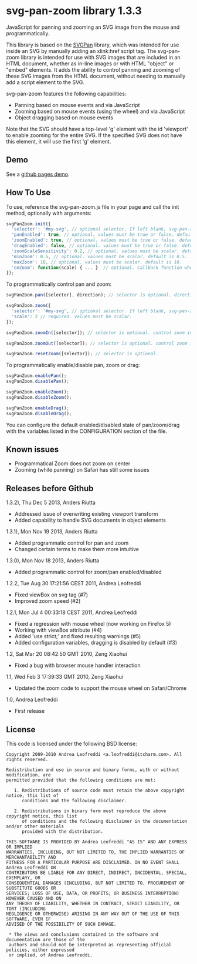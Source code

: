 svg-pan-zoom library 1.3.3
==========================

JavaScript for panning and zooming an SVG image from the mouse and programmatically.

 This library is based on the [SVGPan](https://code.google.com/p/svgpan/) library, which was intended for use inside
 an SVG by manually adding an xlink:href script tag. The svg-pan-zoom library is intended for use with SVG images that
 are included in an HTML document, whether as in-line images or with HTML "object" or "embed" elements. It adds the ability to control panning and zooming of
 these SVG images from the HTML document, without needing 
 to manually add a script element to the SVG.

 svg-pan-zoom features the following capabilities:
  * Panning based on mouse events and via JavaScript
  * Zooming based on mouse events (using the wheel) and via JavaScript
  * Object dragging based on mouse events

Note that the SVG should have a top-level 'g' element
with the id 'viewport' to enable zooming for the entire SVG. 
If the specified SVG does not have this element, it will
use the first 'g' element.

Demo
----
 See a [github pages demo](http://ariutta.github.io/svg-pan-zoom/).

How To Use
----------

To use, reference the svg-pan-zoom.js file in your page and call the init method, optionally with arguments:

```js
svgPanZoom.init({
  'selector': '#my-svg', // optional selector. If left blank, svg-pan-zoom will look for the first SVG document in your HTML document.
  'panEnabled': true, // optional. values must be true or false. default is true.
  'zoomEnabled': true, // optional. values must be true or false. default is true.
  'dragEnabled': false, // optional. values must be true or false. default is false.
  'zoomScaleSensitivity': 0.2, // optional. values must be scalar. default is 0.2.
  'minZoom': 0.5, // optional. values must be scalar. default is 0.5.
  'maxZoom': 10, // optional. values must be scalar. default is 10.
  'onZoom': function(scale) { ... }  // optional. Callback function when zoom changes.
});
```

To programmatically control pan and zoom:

```js
svgPanZoom.pan([selector], direction); // selector is optional. direction must be one of up, right, left or down.

svgPanZoom.zoom({
  'selector': '#my-svg', // optional selector. If left blank, svg-pan-zoom will look for the first SVG document in your HTML document.
  'scale': 2 // required. values must be scalar.
});

svgPanZoom.zoomIn([selector]); // selector is optional. control zoom increment with "setZoomScaleSensitivity" method.

svgPanZoom.zoomOut([selector]); // selector is optional. control zoom increment with "setZoomScaleSensitivity" method.

svgPanZoom.resetZoom([selector]); // selector is optional.
```

To programmatically enable/disable pan, zoom or drag:

```js
svgPanZoom.enablePan();
svgPanZoom.disablePan();

svgPanZoom.enableZoom();
svgPanZoom.disableZoom();

svgPanZoom.enableDrag();
svgPanZoom.disableDrag();
```

 You can configure the default enabled/disabled state of pan/zoom/drag
 with the variables listed in the CONFIGURATION section of the file.

Known issues
------------

  * Programmatical Zoom does not zoom on center
  * Zooming (while panning) on Safari has still some issues

Releases before Github
----------------------

 1.3.2), Thu Dec 5 2013, Anders Riutta
  * Addressed issue of overwriting existing viewport transform
  * Added capability to handle SVG documents in object elements
 
 1.3.1), Mon Nov 19 2013, Anders Riutta
  * Added programmatic control for pan and zoom 
  * Changed certain terms to make them more intuitive

 1.3.0), Mon Nov 18 2013, Anders Riutta
  * Added programmatic control for zoom/pan enabled/disabled

 1.2.2, Tue Aug 30 17:21:56 CEST 2011, Andrea Leofreddi

  * Fixed viewBox on svg tag (#7)
  * Improved zoom speed (#2)

 1.2.1, Mon Jul  4 00:33:18 CEST 2011, Andrea Leofreddi

  * Fixed a regression with mouse wheel (now working on Firefox 5)
  * Working with viewBox attribute (#4)
  * Added 'use strict;' and fixed resulting warnings (#5)
  * Added configuration variables, dragging is disabled by default (#3)

 1.2, Sat Mar 20 08:42:50 GMT 2010, Zeng Xiaohui

  * Fixed a bug with browser mouse handler interaction

 1.1, Wed Feb  3 17:39:33 GMT 2010, Zeng Xiaohui

  * Updated the zoom code to support the mouse wheel on Safari/Chrome

 1.0, Andrea Leofreddi

  * First release

License
-------
 This code is licensed under the following BSD license:

 ```
 Copyright 2009-2010 Andrea Leofreddi <a.leofreddi@itcharm.com>. All rights reserved.
 
 Redistribution and use in source and binary forms, with or without modification, are
 permitted provided that the following conditions are met:
 
    1. Redistributions of source code must retain the above copyright notice, this list of
       conditions and the following disclaimer.
 
    2. Redistributions in binary form must reproduce the above copyright notice, this list
       of conditions and the following disclaimer in the documentation and/or other materials
       provided with the distribution.
 
 THIS SOFTWARE IS PROVIDED BY Andrea Leofreddi "AS IS" AND ANY EXPRESS OR IMPLIED
 WARRANTIES, INCLUDING, BUT NOT LIMITED TO, THE IMPLIED WARRANTIES OF MERCHANTABILITY AND
 FITNESS FOR A PARTICULAR PURPOSE ARE DISCLAIMED. IN NO EVENT SHALL Andrea Leofreddi OR
 CONTRIBUTORS BE LIABLE FOR ANY DIRECT, INDIRECT, INCIDENTAL, SPECIAL, EXEMPLARY, OR
 CONSEQUENTIAL DAMAGES (INCLUDING, BUT NOT LIMITED TO, PROCUREMENT OF SUBSTITUTE GOODS OR
 SERVICES; LOSS OF USE, DATA, OR PROFITS; OR BUSINESS INTERRUPTION) HOWEVER CAUSED AND ON
 ANY THEORY OF LIABILITY, WHETHER IN CONTRACT, STRICT LIABILITY, OR TORT (INCLUDING
 NEGLIGENCE OR OTHERWISE) ARISING IN ANY WAY OUT OF THE USE OF THIS SOFTWARE, EVEN IF
 ADVISED OF THE POSSIBILITY OF SUCH DAMAGE.
 
  * The views and conclusions contained in the software and documentation are those of the
  authors and should not be interpreted as representing official policies, either expressed
  or implied, of Andrea Leofreddi.
```
